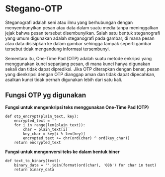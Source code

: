 # Stegano-OTP

Steganografi adalah seni atau ilmu yang berhubungan dengan menyembunyikan pesan atau data dalam suatu media tanpa meninggalkan jejak bahwa pesan tersebut disembunyikan. Salah satu bentuk steganografi yang umum digunakan adalah steganografi pada gambar, di mana pesan atau data disisipkan ke dalam gambar sehingga tampak seperti gambar tersebut tidak mengandung informasi tersembunyi.

Sementara itu, One-Time Pad (OTP) adalah suatu metode enkripsi yang menggunakan kunci sepanjang pesan, di mana kunci hanya digunakan sekali dan tidak dapat diprediksi. Jika OTP diterapkan dengan benar, pesan yang dienkripsi dengan OTP dianggap aman dan tidak dapat dipecahkan, asalkan kunci tidak pernah digunakan lebih dari satu kali.

<h2>Fungsi OTP yg digunakan</h2>

<b>Fungsi untuk mengenkripsi teks menggunakan One-Time Pad (OTP)</b>
```
def otp_encrypt(plain_text, key):
    encrypted_text = ''
    for i in range(len(plain_text)):
        char = plain_text[i]
        key_char = key[i % len(key)]
        encrypted_text += chr(ord(char) ^ ord(key_char))
    return encrypted_text
```
<b>Fungsi untuk mengonversi teks ke dalam bentuk biner</b>
```
def text_to_binary(text):
    binary_data = ''.join(format(ord(char), '08b') for char in text)
    return binary_data
```


